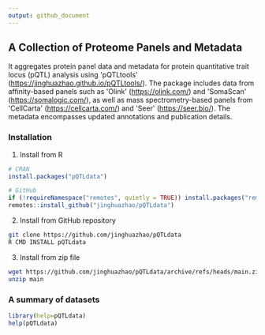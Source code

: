 ```yaml
---
output: github_document
---
```




## A Collection of Proteome Panels and Metadata

It aggregates protein panel data and metadata for protein quantitative trait locus (pQTL) analysis using 'pQTLtools' (<https://jinghuazhao.github.io/pQTLtools/>). The package includes data from affinity-based panels such as 'Olink' (<https://olink.com/>) and 'SomaScan' (<https://somalogic.com/>), as well as mass spectrometry-based panels from 'CellCarta' (<https://cellcarta.com/>) and 'Seer' (<https://seer.bio/>). The metadata encompasses updated annotations and publication details.

### Installation

1. Install from R

```r
# CRAN
install.packages("pQTLdata")

# GitHub
if (!requireNamespace("remotes", quietly = TRUE)) install.packages("remotes")
remotes::install_github("jinghuazhao/pQTLdata")
```

2. Install from GitHub repository

```bash
git clone https://github.com/jinghuazhao/pQTLdata
R CMD INSTALL pQTLdata
```

3. Install from zip file

```bash
wget https://github.com/jinghuazhao/pQTLdata/archive/refs/heads/main.zip
unzip main
```

### A summary of datasets

```r
library(help=pQTLdata)
help(pQTLdata)
```

